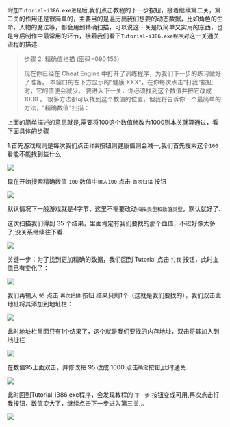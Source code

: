 附加`Tutorial-i386.exe进程`后,我们点击教程的下一步按钮，接着继续第二关，第二关的作用还是很简单的，主要目的是遍历出我们想要的动态数据，比如角色的生命，人物的魔法等，都会用到精确扫描，可以说这一关是既简单又实用的东西，也是今后制作中最常用的环节，接着我们看下`Tutorial-i386.exe程序`对这一关通关流程的描述:

> 步骤 2: 精确值扫描 (密码=090453)
> 
> 现在你已经在 Cheat Engine 中打开了训练程序，为我们下一步的练习做好了准备。
> 本窗口的左下方显示的"健康:XXX"，在你每次点击"打我"按钮时，它的值便会减少。
> 要进入下一关，你必须找到这个数值并把它改成 1000 。
> 很多方法都可以找到这个数值的位置，但我将告诉你一个最简单的方法，"精确数值"扫描：

上面的简单描述的意思就是,需要将100这个数值修改为1000则本关就算通过，看下面具体的步骤

1.首先游戏规则是每次我们点击`打我`按钮则健康值则会减一,我们首先搜索这个`100`看能不能找到些什么.

![](/image/1379525-20220718145812968-953122036.png)


现在开始搜索精确数值 `100`  数值中`输入100` 点击 `首次扫描` 按钮

![](/image/1379525-20220718145823679-2057358982.png)


默认情况下一般游戏就是4字节，这里不需要改动`扫描类型和数值类型`，默认就好了.

这次扫描我们得到 35 个结果，里面肯定有我们要找的那个血值，不过好像太多了,没关系继续往下看.

![](/image/1379525-20220718145834276-1002996443.png)


关键一步：为了找到更加精确的数据，我们回到 Tutorial 点击 `打我` 按钮，此时血值已有变化了：

![](/image/1379525-20220718145844692-1561816108.png)


我们再输入 `95` 点击 `再次扫描` 按钮 结果只剩1个（这就是我们要找的），我们双击此地址将其添加到地址栏：

![](/image/1379525-20220718145854113-1053041086.png)


此时地址栏里面只有1个结果了，这个就是我们要找的内存地址，双击将其加入到地址栏

![](/image/1379525-20220718145909735-1391956878.png)


在数值95上面双击，并修改把 95 改成 1000 点击` 确定 `按钮,此时通关.

![](/image/1379525-20220718145919677-1395404446.png)


此时回到Tutorial-i386.exe程序，会发现教程的 `下一步` 按钮变成可用,再次点击打我按钮，数值变大了，继续点击下一步进入第三关...

![](/image/1379525-20220718145927952-1704422887.png)
